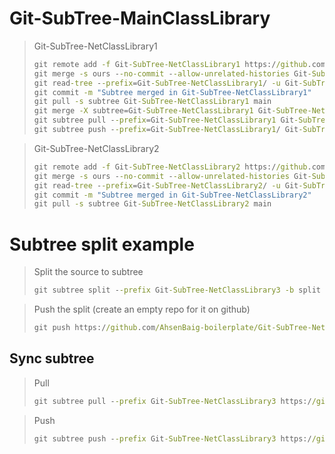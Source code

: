 # Git-SubTree-MainClassLibrary

> Git-SubTree-NetClassLibrary1
>
> ```cmd
> git remote add -f Git-SubTree-NetClassLibrary1 https://github.com/AhsenBaig-boilerplate/Git-SubTree-NetClassLibrary1.git
> git merge -s ours --no-commit --allow-unrelated-histories Git-SubTree-NetClassLibrary1/main
> git read-tree --prefix=Git-SubTree-NetClassLibrary1/ -u Git-SubTree-NetClassLibrary1/main
> git commit -m "Subtree merged in Git-SubTree-NetClassLibrary1"
> git pull -s subtree Git-SubTree-NetClassLibrary1 main
> git merge -X subtree=Git-SubTree-NetClassLibrary1 Git-SubTree-NetClassLibrary1/main
> git subtree pull --prefix=Git-SubTree-NetClassLibrary1 Git-SubTree-NetClassLibrary1 main
> git subtree push --prefix=Git-SubTree-NetClassLibrary1/ Git-SubTree-NetClassLibrary1 main -f
> ```

> Git-SubTree-NetClassLibrary2
>
> ```cmd
> git remote add -f Git-SubTree-NetClassLibrary2 https://github.com/AhsenBaig-boilerplate/Git-SubTree-NetClassLibrary2.git
> git merge -s ours --no-commit --allow-unrelated-histories Git-SubTree-NetClassLibrary2/main
> git read-tree --prefix=Git-SubTree-NetClassLibrary2/ -u Git-SubTree-NetClassLibrary2/main
> git commit -m "Subtree merged in Git-SubTree-NetClassLibrary2"
> git pull -s subtree Git-SubTree-NetClassLibrary2 main
> ```


# Subtree split example

> Split the source to subtree
> ```cmd
> git subtree split --prefix Git-SubTree-NetClassLibrary3 -b split --rejoin --squash
> ```

> Push the split (create an empty repo for it on github)
> ```cmd
> git push https://github.com/AhsenBaig-boilerplate/Git-SubTree-NetClassLibrary3 split:main
> ```

## Sync subtree

> Pull
> ```cmd
> git subtree pull --prefix Git-SubTree-NetClassLibrary3 https://github.com/AhsenBaig-boilerplate/Git-SubTree-NetClassLibrary3 --squash
> ```

> Push
> ```cmd
> git subtree push --prefix Git-SubTree-NetClassLibrary3 https://github.com/AhsenBaig-boilerplate/Git-SubTree-NetClassLibrary3 --rejoin --squash
> ```
